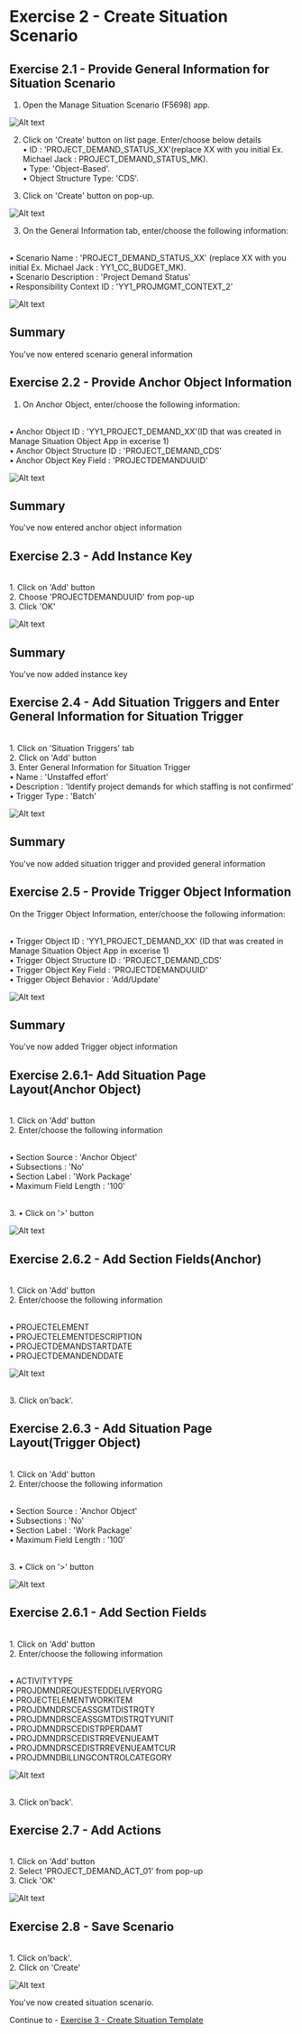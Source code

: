 # Exercise 2 - Create Situation Scenario

## Exercise 2.1 - Provide General Information for Situation Scenario

1. Open the Manage Situation Scenario (F5698) app.

![Alt text](/exercises/ex2/images/mss.png)

2. Click on 'Create' button on list page. Enter/choose below details
<br>• ID : 'PROJECT_DEMAND_STATUS_XX'(replace XX with you initial Ex. Michael Jack : PROJECT_DEMAND_STATUS_MK).
<br>• Type: 'Object-Based'.
<br>• Object Structure Type: 'CDS'.

3. Click on 'Create' button on pop-up.

![Alt text](/exercises/ex2/images/create_pop_up.png)

3.	On the General Information tab, enter/choose the following information:

<br>• Scenario Name : 'PROJECT_DEMAND_STATUS_XX'  (replace XX with you initial Ex. Michael Jack : YY1_CC_BUDGET_MK).
<br>• Scenario Description : 'Project Demand Status'
<br>• Responsibility Context ID : 'YY1_PROJMGMT_CONTEXT_2'

![Alt text](/exercises/ex2/images/mss_header.png)

## Summary
You've now entered scenario general information

## Exercise 2.2 - Provide Anchor Object Information

1. On Anchor Object, enter/choose the following information:

<br>• Anchor Object ID : 'YY1_PROJECT_DEMAND_XX'(ID that was created in Manage Situation Object App in excerise 1)
<br>• Anchor Object Structure ID : 'PROJECT_DEMAND_CDS'
<br>• Anchor Object Key Field : 'PROJECTDEMANDUUID'

![Alt text](/exercises/ex2/images/anch_obj.png)

## Summary
You've now entered anchor object information

## Exercise 2.3 - Add Instance Key

<br>1. Click on 'Add' button
<br>2. Choose 'PROJECTDEMANDUUID' from pop-up
<br>3. Click 'OK'

![Alt text](/exercises/ex2/images/instance_key.png)

## Summary
You've now added instance key

## Exercise 2.4 - Add Situation Triggers and Enter General Information for Situation Trigger

<br>1. Click on 'Situation Triggers' tab
<br>2. Click on 'Add' button
<br>3. Enter General Information for Situation Trigger
<br>• Name : 'Unstaffed effort'
<br>• Description : 'Identify project demands for which staffing is not confirmed'
<br>• Trigger Type : 'Batch'

![Alt text](/exercises/ex2/images/trigger_header.png)

## Summary
You've now added situation trigger and provided general information

## Exercise 2.5 - Provide Trigger Object Information

On the Trigger Object Information, enter/choose the following information:

<br>• Trigger Object ID : 'YY1_PROJECT_DEMAND_XX' (ID that was created in Manage Situation Object App in excerise 1)
<br>• Trigger Object Structure ID : 'PROJECT_DEMAND_CDS'
<br>• Trigger Object Key Field : 'PROJECTDEMANDUUID'
<br>• Trigger Object Behavior : 'Add/Update'

![Alt text](/exercises/ex2/images/trigg_obj_detaails.png)

## Summary
You've now added Trigger object information

## Exercise 2.6.1- Add Situation Page Layout(Anchor Object)

<br>1. Click on 'Add' button
<br>2. Enter/choose the following information

<br>• Section Source : 'Anchor Object' 
<br>• Subsections : 'No'
<br>• Section Label : 'Work Package'
<br>• Maximum Field Length : '100'

<br>3. • Click on '>' button

![Alt text](/exercises/ex2/images/sit_page_layout_anch.png)


## Exercise 2.6.2 - Add Section Fields(Anchor)
<br>1. Click on 'Add' button
<br>2. Enter/choose the following information

<br>• PROJECTELEMENT
<br>• PROJECTELEMENTDESCRIPTION
<br>• PROJECTDEMANDSTARTDATE
<br>• PROJECTDEMANDENDDATE

![Alt text](/exercises/ex2/images/sec_fields_anch.png)

<br>3. Click on'back'.

## Exercise 2.6.3 - Add Situation Page Layout(Trigger Object)

<br>1. Click on 'Add' button
<br>2. Enter/choose the following information

<br>• Section Source : 'Anchor Object' 
<br>• Subsections : 'No'
<br>• Section Label : 'Work Package'
<br>• Maximum Field Length : '100'

<br>3. • Click on '>' button

![Alt text](/exercises/ex2/images/sit_page_layout_trig.png)


## Exercise 2.6.1 - Add Section Fields
<br>1. Click on 'Add' button
<br>2. Enter/choose the following information

<br>• ACTIVITYTYPE
<br>• PROJDMNDREQUESTEDDELIVERYORG
<br>• PROJECTELEMENTWORKITEM
<br>• PROJDMNDRSCEASSGMTDISTRQTY
<br>• PROJDMNDRSCEASSGMTDISTRQTYUNIT
<br>• PROJDMNDRSCEDISTRPERDAMT
<br>• PROJDMNDRSCEDISTRREVENUEAMT
<br>• PROJDMNDRSCEDISTRREVENUEAMTCUR
<br>• PROJDMNDBILLINGCONTROLCATEGORY


![Alt text](/exercises/ex2/images/sec_fields_trig.png)

<br>3. Click on'back'.

## Exercise 2.7 - Add Actions
<br>1. Click on 'Add' button
<br>2. Select 'PROJECT_DEMAND_ACT_01' from pop-up
<br>3. Click 'OK'

![Alt text](/exercises/ex2/images/act_pop_up.png)

## Exercise 2.8 - Save Scenario
<br>1. Click on'back'.
<br>2. Click on 'Create'

![Alt text](/exercises/ex2/images/save_sce.png)

You've now created situation scenario.

Continue to - [Exercise 3 - Create Situation Template  ](../ex3/README.md)
